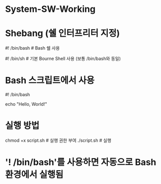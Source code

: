# System-SW-Working

# Shebang (쉘 인터프리터 지정)

#! /bin/bash    # Bash 쉘 사용

#! /bin/sh      # 기본 Bourne Shell 사용 (보통 /bin/bash와 동일)

# Bash 스크립트에서 사용
#! /bin/bash

echo "Hello, World!"

# 실행 방법
chmod +x script.sh  # 실행 권한 부여
./script.sh         # 실행

# '! /bin/bash'를 사용하면 자동으로 Bash 환경에서 실행됨
